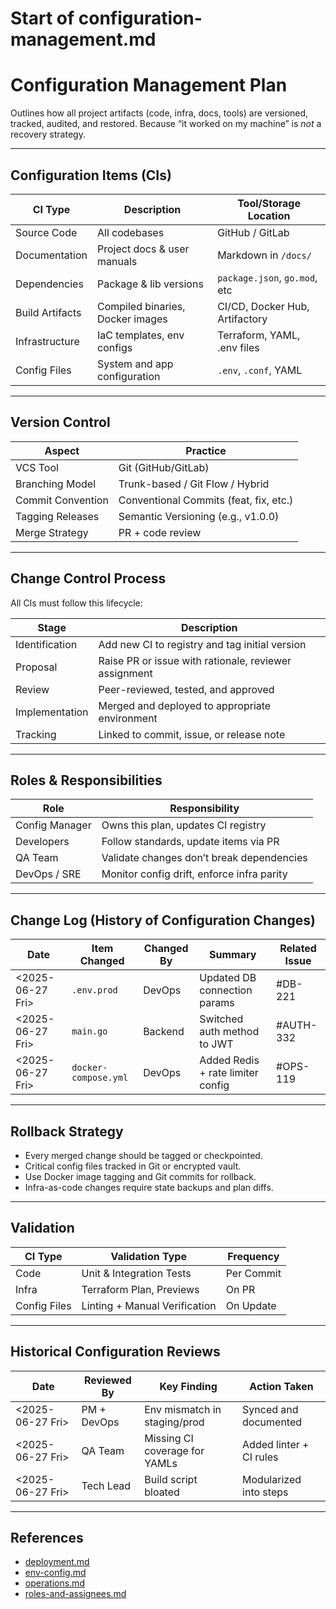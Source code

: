 <!--
START OF: configuration-management.md
Purpose: Define the process and responsibilities for managing changes to configuration items (code, docs, environments, libraries, etc.) to maintain system integrity and traceability.
Update Frequency: At project start, before major release cycles, or after significant tech/process shifts.
Location: docs/project-management/configuration-management.md
-->

# Start of configuration-management.md

# Configuration Management Plan

Outlines how all project artifacts (code, infra, docs, tools) are versioned, tracked, audited, and restored.
Because “it worked on my machine” is *not* a recovery strategy.

---

## Configuration Items (CIs)

| CI Type         | Description                      | Tool/Storage Location          |
|-----------------|----------------------------------|--------------------------------|
| Source Code     | All codebases                    | GitHub / GitLab                |
| Documentation   | Project docs & user manuals      | Markdown in `/docs/`           |
| Dependencies    | Package & lib versions           | `package.json`, `go.mod`, etc  |
| Build Artifacts | Compiled binaries, Docker images | CI/CD, Docker Hub, Artifactory |
| Infrastructure  | IaC templates, env configs       | Terraform, YAML, .env files    |
| Config Files    | System and app configuration     | `.env`, `.conf`, YAML          |

---

## Version Control

| Aspect            | Practice                               |
|-------------------|----------------------------------------|
| VCS Tool          | Git (GitHub/GitLab)                    |
| Branching Model   | Trunk-based / Git Flow / Hybrid        |
| Commit Convention | Conventional Commits (feat, fix, etc.) |
| Tagging Releases  | Semantic Versioning (e.g., v1.0.0)     |
| Merge Strategy    | PR + code review                       |

---

## Change Control Process

All CIs must follow this lifecycle:

| Stage          | Description                                           |
|----------------|-------------------------------------------------------|
| Identification | Add new CI to registry and tag initial version        |
| Proposal       | Raise PR or issue with rationale, reviewer assignment |
| Review         | Peer-reviewed, tested, and approved                   |
| Implementation | Merged and deployed to appropriate environment        |
| Tracking       | Linked to commit, issue, or release note              |

---

## Roles & Responsibilities

| Role           | Responsibility                             |
|----------------|--------------------------------------------|
| Config Manager | Owns this plan, updates CI registry        |
| Developers     | Follow standards, update items via PR      |
| QA Team        | Validate changes don’t break dependencies  |
| DevOps / SRE   | Monitor config drift, enforce infra parity |

---

## Change Log (History of Configuration Changes)

| Date             | Item Changed         | Changed By | Summary                           | Related Issue |
|------------------|----------------------|------------|-----------------------------------|---------------|
| <2025-06-27 Fri> | `.env.prod`          | DevOps     | Updated DB connection params      | #DB-221       |
| <2025-06-27 Fri> | `main.go`            | Backend    | Switched auth method to JWT       | #AUTH-332     |
| <2025-06-27 Fri> | `docker-compose.yml` | DevOps     | Added Redis + rate limiter config | #OPS-119      |

---

## Rollback Strategy

- Every merged change should be tagged or checkpointed.
- Critical config files tracked in Git or encrypted vault.
- Use Docker image tagging and Git commits for rollback.
- Infra-as-code changes require state backups and plan diffs.

---

## Validation

| CI Type      | Validation Type               | Frequency  |
|--------------|-------------------------------|------------|
| Code         | Unit & Integration Tests      | Per Commit |
| Infra        | Terraform Plan, Previews      | On PR      |
| Config Files | Linting + Manual Verification | On Update  |

---

## Historical Configuration Reviews

| Date             | Reviewed By | Key Finding                   | Action Taken            |
|------------------|-------------|-------------------------------|-------------------------|
| <2025-06-27 Fri> | PM + DevOps | Env mismatch in staging/prod  | Synced and documented   |
| <2025-06-27 Fri> | QA Team     | Missing CI coverage for YAMLs | Added linter + CI rules |
| <2025-06-27 Fri> | Tech Lead   | Build script bloated          | Modularized into steps  |

---

## References

- [deployment.md](deployment.md)
- [env-config.md](env-config.md)
- [operations.md](operations.md)
- [roles-and-assignees.md](roles-and-assignees.md)

<!-- END OF configuration-management.md -->
